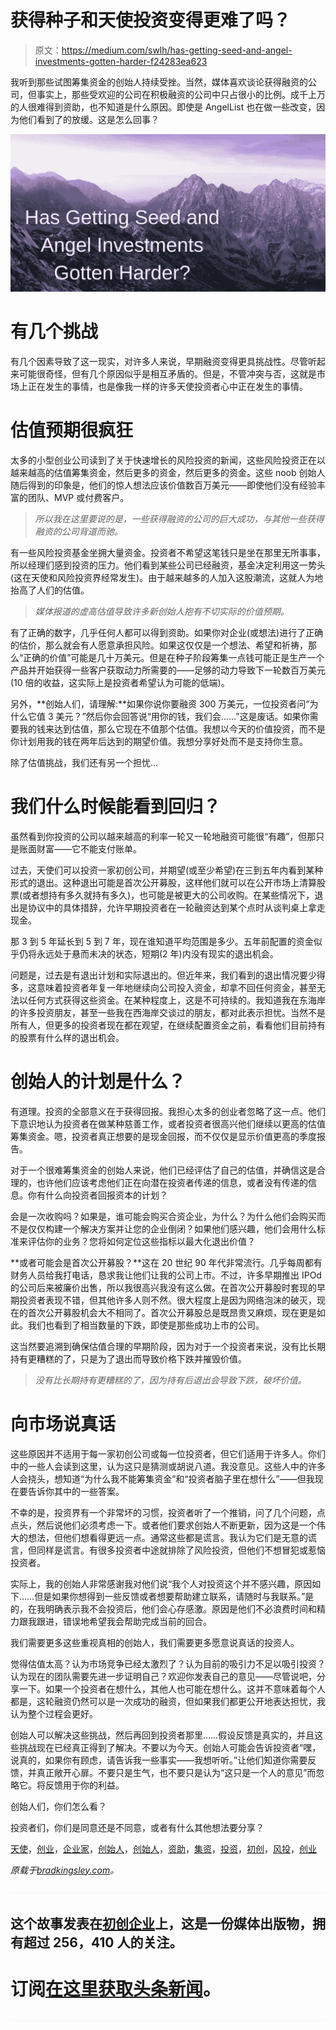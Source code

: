 # 获得种子和天使投资变得更难了吗？

> 原文：<https://medium.com/swlh/has-getting-seed-and-angel-investments-gotten-harder-f24283ea623>

我听到那些试图筹集资金的创始人持续受挫。当然，媒体喜欢谈论获得融资的公司，但事实上，那些受欢迎的公司在积极融资的公司中只占很小的比例。成千上万的人很难得到资助，也不知道是什么原因。即使是 AngelList 也在做一些改变，因为他们看到了的放缓。这是怎么回事？

![](img/86a8d0856cdac5096d77001de54bc9bd.png)

# 有几个挑战

有几个因素导致了这一现实，对许多人来说，早期融资变得更具挑战性。尽管听起来可能很奇怪，但有几个原因似乎是相互矛盾的。但是，不管冲突与否，这就是市场上正在发生的事情，也是像我一样的许多天使投资者心中正在发生的事情。

# 估值预期很疯狂

太多的小型创业公司读到了关于快速增长的风险投资的新闻，这些风险投资正在以越来越高的估值筹集资金，然后更多的资金，然后更多的资金。这些 noob 创始人随后得到的印象是，他们的惊人想法应该价值数百万美元——即使他们没有经验丰富的团队、MVP 或付费客户。

> *所以我在这里要说的是，一些获得融资的公司的巨大成功，与其他一些获得融资的公司背道而驰。*

有一些风险投资基金坐拥大量资金。投资者不希望这笔钱只是坐在那里无所事事，所以经理们感到投资的压力。他们看到某些公司已经融资，基金决定利用这一势头(这在天使和风险投资界经常发生)。由于越来越多的人加入这股潮流，这就人为地抬高了人们的估值。

> *媒体报道的虚高估值导致许多新创始人抱有不切实际的价值预期。*

有了正确的数字，几乎任何人都可以得到资助。如果你对企业(或想法)进行了正确的估价，那么就会有人愿意承担风险。如果这仅仅是一个想法、希望和祈祷，那么“正确的价值”可能是几十万美元。但是在种子阶段筹集一点钱可能正是生产一个产品并开始获得一些客户获取动力所需要的——足够的动力导致下一轮数百万美元(10 倍的收益，这实际上是投资者希望认为可能的低端)。

另外，**创始人们，请理解:**如果你说你要融资 300 万美元，一位投资者问“为什么它值 3 美元？”然后你会回答说“用你的钱，我们会……”这是废话。如果你需要我的钱来达到估值，那么它现在不值那个估值。我想以今天的价值投资，而不是你计划用我的钱在两年后达到的期望价值。我想分享好处而不是支持你生意。

除了估值挑战，我们还有另一个担忧…

# 我们什么时候能看到回归？

虽然看到你投资的公司以越来越高的利率一轮又一轮地融资可能很“有趣”，但那只是账面财富——它不能支付账单。

过去，天使们可以投资一家初创公司，并期望(或至少希望)在三到五年内看到某种形式的退出。这种退出可能是首次公开募股，这样他们就可以在公开市场上清算股票(或者想持有多久就持有多久)，也可能是被更大的公司收购。在某些情况下，退出是协议中的具体措辞，允许早期投资者在一轮融资达到某个点时从谈判桌上拿走现金。

那 3 到 5 年延长到 5 到 7 年，现在谁知道平均范围是多少。五年前配置的资金似乎仍将永远处于悬而未决的状态，短期(2 年)内没有现实的退出机会。

问题是，过去是有退出计划和实际退出的。但近年来，我们看到的退出情况要少得多，这意味着投资者年复一年地继续向公司投入资金，却拿不回任何资金，甚至无法以任何方式获得这些资金。在某种程度上，这是不可持续的。我知道我在东海岸的许多投资朋友，甚至一些我在西海岸交谈过的朋友，都对此表示担忧。当然不是所有人，但更多的投资者现在都在观望，在继续配置资金之前，看看他们目前持有的股票有什么样的退出机会。

# 创始人的计划是什么？

有道理。投资的全部意义在于获得回报。我担心太多的创业者忽略了这一点。他们下意识地认为投资者在做某种慈善工作，或者投资者很高兴他们继续以更高的估值筹集资金。嗯，投资者真正想要的是现金回报，而不仅仅是显示价值更高的季度报告。

对于一个很难筹集资金的创始人来说，他们已经评估了自己的估值，并确信这是合理的，也许他们应该考虑他们正在向潜在投资者传递的信息，或者没有传递的信息。你有什么向投资者回报资本的计划？

会是一次收购吗？如果是，谁可能会购买合资企业，为什么？为什么他们会购买而不是仅仅构建一个解决方案并让您的企业倒闭？如果他们感兴趣，他们会用什么标准来评估你的业务？您将如何定位这些指标以最大化退出价值？

**或者可能会是首次公开募股？**这在 20 世纪 90 年代非常流行。几乎每周都有财务人员给我打电话，恳求我让他们让我的公司上市。不过，许多早期推出 IPOd 的公司后来被廉价出售，所以我很高兴我没有这么做。在首次公开募股时套现的早期投资者表现不错，但其他许多人则不然。很大程度上是因为网络泡沫的破灭，现在的首次公开募股机会大不相同了。首次公开募股总是既昂贵又麻烦，现在更是如此。我们也看到了相当数量的下跌，即使是那些成功上市的公司。

这当然要追溯到确保估值合理的早期阶段，因为对于一个投资者来说，没有比长期持有更糟糕的了，只是为了退出而导致价格下跌并摧毁价值。

> *没有比长期持有更糟糕的了，因为持有后退出会导致下跌，破坏价值。*

# 向市场说真话

这些原因并不适用于每一家初创公司或每一位投资者，但它们适用于许多人。你们中的一些人会读到这里，认为这只是猜测或胡说八道。我没意见。这些人中的许多人会挠头，想知道“为什么我不能筹集资金”和“投资者脑子里在想什么”——但我现在要告诉你其中的一些答案。

不幸的是，投资界有一个非常坏的习惯，投资者听了一个推销，问了几个问题，点点头，然后说他们必须考虑一下。或者他们要求创始人不断更新，因为这是一个伟大的想法，但他们想看得更远一点。通常这些都是谎言。我认为它们是无意的谎言，但同样是谎言。有很多投资者中途就排除了风险投资，但他们不想冒犯或惹恼投资者。

实际上，我的创始人非常感谢我对他们说“我个人对投资这个并不感兴趣，原因如下……但是如果你想得到一些反馈或者想要帮助建立联系，请随时与我联系。”是的，在我明确表示我不会投资后，他们会心存感激。原因是他们不必浪费时间和精力跟我跟进，错误地希望我会帮助完成当前的回合。

我们需要更多这些重视真相的创始人，我们需要更多愿意说真话的投资人。

觉得估值太高？认为市场竞争已经太激烈了？认为目前的吸引力不足以吸引投资？认为现在的团队需要先进一步证明自己？欢迎你发表自己的意见——尽管说吧，分享一下。如果一个投资者在想什么，其他人也可能在想什么。这并不意味着每个人都是，这轮融资仍然可以是一次成功的融资，但如果我们都更公开地表达担忧，我认为整个过程会更好。

创始人可以解决这些挑战，然后再回到投资者那里……假设反馈是真实的，并且这些挑战现在已经真正得到了解决。不要以为今天。创始人可能会告诉投资者“嘿，说真的，如果你有顾虑，请告诉我一些事实——我想听听。”让他们知道你需要反馈，并真正敞开心扉。不要只是生气，也不要只是认为“这只是一个人的意见”而忽略它。将反馈用于你的利益。

创始人们，你们怎么看？

投资者们，你们是同意还是不同意，或者有什么其他想法要分享？

[天使](https://bradkingsley.com/tag/angel/)，[创业](https://bradkingsley.com/tag/business/)，[企业家](https://bradkingsley.com/tag/entrepreneur/)，[创始人](https://bradkingsley.com/tag/founder/)，[创始人](https://bradkingsley.com/tag/founders/)，[资助](https://bradkingsley.com/tag/funding/)，[集资](https://bradkingsley.com/tag/fundraising/)，[投资](https://bradkingsley.com/tag/investing/)，[初创](https://bradkingsley.com/tag/start-up/)，[风投](https://bradkingsley.com/tag/vc/)，[创业](https://bradkingsley.com/tag/venture/)

*原载于*[*bradkingsley.com*](https://bradkingsley.com/has-getting-seed-and-angel-investments-gotten-harder/)*。*

![](img/70cd62e4bfba19568e87ab10ede853cf.png)

## 这个故事发表在[初创企业](https://medium.com/swlh)上，这是一份媒体出版物，拥有超过 256，410 人的关注。

# 订阅[在这里获取头条新闻](http://growthsupply.com/the-startup-newsletter/)。

![](img/70cd62e4bfba19568e87ab10ede853cf.png)